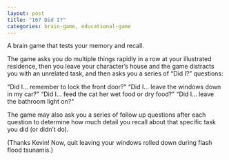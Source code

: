 ```yaml
---
layout: post
title: "167 Did I?"
categories: brain-game, educational-game
---
```

A brain game that tests your memory and recall.

The game asks you do multiple things rapidly in a row at your illustrated residence, then you leave your character’s house and the game distracts you with an unrelated task, and then asks you a series of “Did I?” questions:

“Did I… remember to lock the front door?"
“Did I… leave the windows down in my car?"
“Did I… feed the cat her wet food or dry food?"
“Did I… leave the bathroom light on?"

The game may also ask you a series of follow up questions after each question to determine how much detail you recall about that specific task you did (or didn’t do).

(Thanks Kevin!  Now, quit leaving your windows rolled down during flash flood tsunamis.)